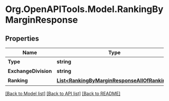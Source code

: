 # Org.OpenAPITools.Model.RankingByMarginResponse
## Properties

Name | Type | Description | Notes
------------ | ------------- | ------------- | -------------
**Type** | **string** | 種別 | [optional] 
**ExchangeDivision** | **string** | 市場 | [optional] 
**Ranking** | [**List&lt;RankingByMarginResponseAllOfRanking&gt;**](RankingByMarginResponseAllOfRanking.md) | ランキング | [optional] 

[[Back to Model list]](../README.md#documentation-for-models) [[Back to API list]](../README.md#documentation-for-api-endpoints) [[Back to README]](../README.md)

